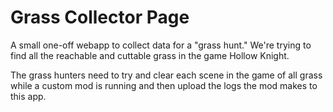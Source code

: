 # Grass Collector Page

A small one-off webapp to collect data for a "grass hunt." We're trying to find all the reachable and cuttable grass in the game Hollow Knight.

The grass hunters need to try and clear each scene in the game of all grass while a custom mod is running and then upload the logs the mod makes to this app.
